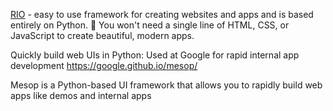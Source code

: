 [RIO](https://github.com/rio-labs/rio) - easy to use framework for creating websites and apps and is based entirely on Python. 🐍
You won't need a single line of HTML, CSS, or JavaScript to create beautiful, modern apps.


Quickly build web UIs in Python: Used at Google for rapid internal app development
https://google.github.io/mesop/

Mesop is a Python-based UI framework that allows you to rapidly build web apps like demos and internal apps

